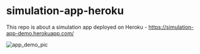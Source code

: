 # simulation-app-heroku
This repo is about a simulation app deployed on Heroku - https://simulation-app-demo.herokuapp.com/


![app_demo_pic](https://user-images.githubusercontent.com/45413346/72671414-69131480-3a0f-11ea-854c-f1516fd11d54.JPG)
